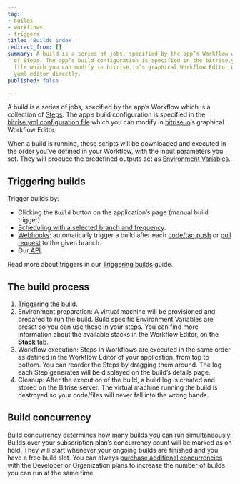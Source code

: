 ```yaml
---
tag:
- builds
- workflows
- triggers
title: 'Builds index '
redirect_from: []
summary: A build is a series of jobs, specified by the app’s Workflow which is a collection
  of Steps. The app’s build configuration is specified in the bitrise.yml configuration
  file which you can modify in bitrise.io’s graphical Workflow Editor UI, or in a
  yaml editor directly.
published: false

---
```

A build is a series of jobs, specified by the app’s Workflow which is a collection of [Steps](/steps-workflows/getting-started-steps). The app’s build configuration is specified in the [bitrise.yml configuration file](8629bcmv/bitrise-cli/basics-of-bitrise-yml) which you can modify in [bitrise.io](https://www.bitrise.io/)’s graphical Workflow Editor. 

When a build is running, these scripts will be downloaded and executed in the order you’ve defined in your Workflow, with the input parameters you set. They will produce the predefined outputs set as [Environment Variables](/builds/available-environment-variables).

## Triggering builds

Trigger builds by:

* Clicking the `Build` button on the application’s page (manual build trigger).
* [Scheduling with a selected branch and frequency](/builds/scheduling-builds).
* [Webhooks](/webhooks/): automatically trigger a build after each [code/tag push](/builds/triggering-builds/trigger-code-push/) or [pull request](/builds/triggering-builds/trigger-pull-request/) to the given branch.
* Our[ API](/api/build-trigger/).

Read more about triggers in our [Triggering builds](/builds/triggering-builds/index/) guide. 

## The build process

1. [Triggering the build](/builds/index/#triggering-builds).
2. Environment preparation: A virtual machine will be provisioned and prepared to run the build. Build specific Environment Variables are preset so you can use these in your steps. You can find more information about the available stacks in the Workflow Editor, on the **Stack** tab.
3. Workflow execution: Steps in Workflows are executed in the same order as defined in the Workflow Editor of your application, from top to bottom. You can reorder the Steps by dragging them around. The log each Step generates will be displayed on the build’s details page.
4. Cleanup: After the execution of the build, a build log is created and stored on the Bitrise server. The virtual machine running the build is destroyed so your code/files will never fall into the wrong hands.

## Build concurrency

Build concurrency determines how many builds you can run simultaneously. Builds over your subscription plan’s concurrency count will be marked as on hold. They will start whenever your ongoing builds are finished and you have a free build slot. You can always [purchase additional concurrencies](https://www.bitrise.io/pricing) with the Developer or Organization plans to increase the number of builds you can run at the same time.